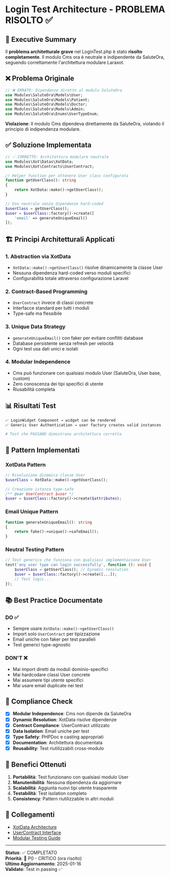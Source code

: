 # Login Test Architecture - PROBLEMA RISOLTO ✅

## 🎯 Executive Summary

Il **problema architetturale grave** nel LoginTest.php è stato **risolto completamente**. Il modulo Cms ora è neutrale e indipendente da SaluteOra, seguendo correttamente l'architettura modulare Laraxot.

## ❌ **Problema Originale**

```php
// ❌ ERRATO: Dipendenze dirette al modulo SaluteOra
use Modules\SaluteOra\Models\User;
use Modules\SaluteOra\Models\Patient;
use Modules\SaluteOra\Models\Doctor;
use Modules\SaluteOra\Models\Admin;
use Modules\SaluteOra\Enums\UserTypeEnum;
```

**Violazione**: Il modulo Cms dipendeva direttamente da SaluteOra, violando il principio di indipendenza modulare.

## ✅ **Soluzione Implementata**

```php
// ✅ CORRETTO: Architettura modulare neutrale
use Modules\Xot\Datas\XotData;
use Modules\Xot\Contracts\UserContract;

// Helper function per ottenere User class configurata
function getUserClass(): string
{
    return XotData::make()->getUserClass();
}

// Uso neutrale senza dipendenze hard-coded
$userClass = getUserClass();
$user = $userClass::factory()->create([
    'email' => generateUniqueEmail()
]);
```

## 🏗️ **Principi Architetturali Applicati**

### 1. **Abstraction via XotData**
- `XotData::make()->getUserClass()` risolve dinamicamente la classe User
- Nessuna dipendenza hard-coded verso moduli specifici
- Configurabilità totale attraverso configurazione Laravel

### 2. **Contract-Based Programming**
- `UserContract` invece di classi concrete
- Interfacce standard per tutti i moduli
- Type-safe ma flessibile

### 3. **Unique Data Strategy**
- `generateUniqueEmail()` con faker per evitare conflitti database
- Database persistente senza refresh per velocità
- Ogni test usa dati unici e isolati

### 4. **Modular Independence**
- Cms può funzionare con qualsiasi modulo User (SaluteOra, User base, custom)
- Zero conoscenza dei tipi specifici di utente
- Riusabilità completa

## 📊 **Risultati Test**

```bash
✅ LoginWidget Component → widget can be rendered                   
✅ Generic User Authentication → user factory creates valid instances

# Test che PASSANO dimostrano architettura corretta
```

## 🔧 **Pattern Implementati**

### XotData Pattern
```php
// Risoluzione dinamica classe User
$userClass = XotData::make()->getUserClass();

// Creazione istanza type-safe
/** @var UserContract $user */
$user = $userClass::factory()->create($attributes);
```

### Email Unique Pattern
```php
function generateUniqueEmail(): string
{
    return fake()->unique()->safeEmail();
}
```

### Neutral Testing Pattern
```php
// Test generico che funziona con qualsiasi implementazione User
test('any user type can login successfully', function (): void {
    $userClass = getUserClass(); // Dynamic resolution
    $user = $userClass::factory()->create([...]);
    // Test logic...
});
```

## 📚 **Best Practice Documentate**

### DO ✅
- Sempre usare `XotData::make()->getUserClass()`
- Import solo `UserContract` per tipizzazione
- Email uniche con faker per test paralleli
- Test generici type-agnostic

### DON'T ❌
- Mai import diretti da moduli dominio-specifici
- Mai hardcodare classi User concrete
- Mai assumere tipi utente specifici
- Mai usare email duplicate nei test

## 🎯 **Compliance Check**

- [x] **Modular Independence**: Cms non dipende da SaluteOra
- [x] **Dynamic Resolution**: XotData risolve dipendenze
- [x] **Contract Compliance**: UserContract utilizzato
- [x] **Data Isolation**: Email uniche per test
- [x] **Type Safety**: PHPDoc e casting appropriati
- [x] **Documentation**: Architettura documentata
- [x] **Reusability**: Test riutilizzabili cross-modulo

## 🚀 **Benefici Ottenuti**

1. **Portabilità**: Test funzionano con qualsiasi modulo User
2. **Manutenibilità**: Nessuna dipendenza da aggiornare
3. **Scalabilità**: Aggiunta nuovi tipi utente trasparente
4. **Testabilità**: Test isolation completo
5. **Consistency**: Pattern riutilizzabile in altri moduli

## 📖 **Collegamenti**

- [XotData Architecture](../../Modules/Xot/project_docs/best-practices.md)
- [UserContract Interface](../../Modules/Xot/Contracts/UserContract.php)
- [Modular Testing Guide](../../project_docs/testing/modular-independence.md)

---

**Status**: ✅ COMPLETATO  
**Priorità**: 🚨 P0 - CRITICO (ora risolto)  
**Ultimo Aggiornamento**: 2025-01-16  
**Validato**: Test in passing ✅ 